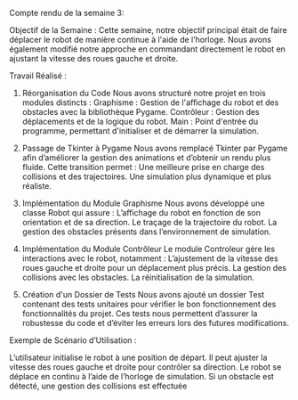 Compte rendu de la semaine 3:

Objectif de la Semaine :
Cette semaine, notre objectif principal était de faire déplacer le robot de manière continue à l'aide de l’horloge. Nous avons également modifié notre approche en commandant directement le robot en ajustant la vitesse des roues gauche et droite.

Travail Réalisé :

1. Réorganisation du Code
Nous avons structuré notre projet en trois modules distincts :
Graphisme : Gestion de l'affichage du robot et des obstacles avec la bibliothèque Pygame.
Contrôleur : Gestion des déplacements et de la logique du robot.
Main : Point d'entrée du programme, permettant d'initialiser et de démarrer la simulation.

2. Passage de Tkinter à Pygame
Nous avons remplacé Tkinter par Pygame afin d’améliorer la gestion des animations et d’obtenir un rendu plus fluide. Cette transition permet :
Une meilleure prise en charge des collisions et des trajectoires.
Une simulation plus dynamique et plus réaliste.

3. Implémentation du Module Graphisme
Nous avons développé une classe Robot qui assure :
L’affichage du robot en fonction de son orientation et de sa direction.
Le traçage de la trajectoire du robot.
La gestion des obstacles présents dans l’environnement de simulation.

4. Implémentation du Module Contrôleur
Le module Controleur gère les interactions avec le robot, notamment :
L’ajustement de la vitesse des roues gauche et droite pour un déplacement plus précis.
La gestion des collisions avec les obstacles.
La réinitialisation de la simulation.

5. Création d'un Dossier de Tests
Nous avons ajouté un dossier Test contenant des tests unitaires pour vérifier le bon fonctionnement des fonctionnalités du projet. Ces tests nous permettent d’assurer la robustesse du code et d’éviter les erreurs lors des futures modifications.

Exemple de Scénario d’Utilisation :

L’utilisateur initialise le robot à une position de départ.
Il peut ajuster la vitesse des roues gauche et droite pour contrôler sa direction.
Le robot se déplace en continu à l’aide de l’horloge de simulation.
Si un obstacle est détecté, une gestion des collisions est effectuée

 